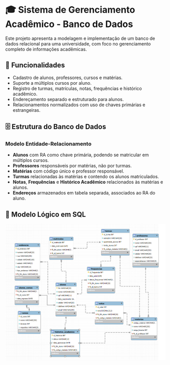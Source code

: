# 🎓 Sistema de Gerenciamento Acadêmico - Banco de Dados

Este projeto apresenta a modelagem e implementação de um banco de dados relacional para uma universidade, com foco no gerenciamento completo de informações acadêmicas.

## 🧩 Funcionalidades

- Cadastro de alunos, professores, cursos e matérias.
- Suporte a múltiplos cursos por aluno.
- Registro de turmas, matrículas, notas, frequências e histórico acadêmico.
- Endereçamento separado e estruturado para alunos.
- Relacionamentos normalizados com uso de chaves primárias e estrangeiras.

## 🗄️ Estrutura do Banco de Dados

### Modelo Entidade-Relacionamento

- **Alunos** com RA como chave primária, podendo se matricular em múltiplos cursos.
- **Professores** responsáveis por matérias, não por turmas.
- **Matérias** com código único e professor responsável.
- **Turmas** relacionadas às matérias e contendo os alunos matriculados.
- **Notas**, **Frequências** e **Histórico Acadêmico** relacionados às matérias e alunos.
- **Endereços** armazenados em tabela separada, associados ao RA do aluno.

  
## 📐 Modelo Lógico em SQL

![Modelo Lógico do Banco de Dados](./imagens/modelo-logico.png)
